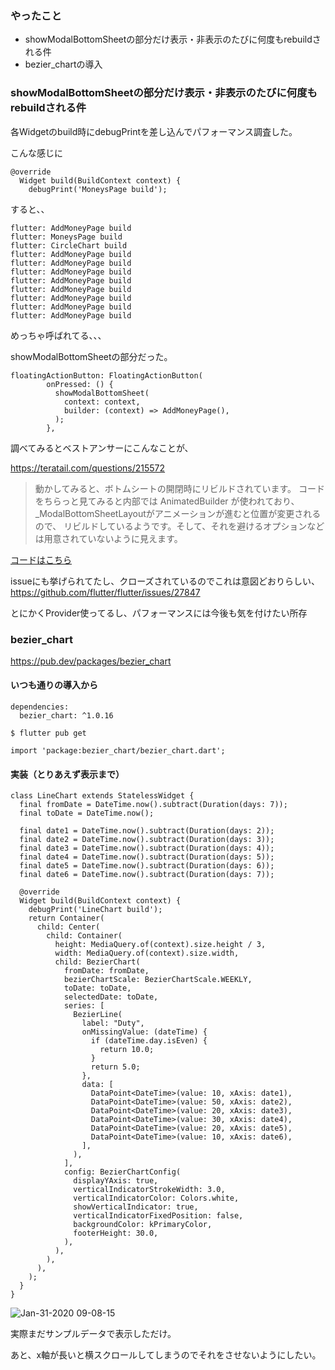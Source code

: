 ### やったこと
- showModalBottomSheetの部分だけ表示・非表示のたびに何度もrebuildされる件
- bezier_chartの導入


### showModalBottomSheetの部分だけ表示・非表示のたびに何度もrebuildされる件

各Widgetのbuild時にdebugPrintを差し込んでパフォーマンス調査した。

こんな感じに
```
@override
  Widget build(BuildContext context) {
    debugPrint('MoneysPage build');
```

すると、、
```
flutter: AddMoneyPage build
flutter: MoneysPage build
flutter: CircleChart build
flutter: AddMoneyPage build
flutter: AddMoneyPage build
flutter: AddMoneyPage build
flutter: AddMoneyPage build
flutter: AddMoneyPage build
flutter: AddMoneyPage build
flutter: AddMoneyPage build
flutter: AddMoneyPage build
```

めっちゃ呼ばれてる、、、

showModalBottomSheetの部分だった。
```
floatingActionButton: FloatingActionButton(
        onPressed: () {
          showModalBottomSheet(
            context: context,
            builder: (context) => AddMoneyPage(),
          );
        },
```

調べてみるとベストアンサーにこんなことが、

https://teratail.com/questions/215572

> 動かしてみると、ボトムシートの開閉時にリビルドされています。
> コードをちらっと見てみると内部では AnimatedBuilder が使われており、
> _ModalBottomSheetLayoutがアニメーションが進むと位置が変更されるので、
> リビルドしているようです。そして、それを避けるオプションなどは用意されていないように見えます。

[コードはこちら](https://github.com/flutter/flutter/blob/v1.9.1%2Bhotfix.4/packages/flutter/lib/src/material/bottom_sheet.dart#L214-L241)

issueにも挙げられてたし、クローズされているのでこれは意図どおりらしい、
https://github.com/flutter/flutter/issues/27847


とにかくProvider使ってるし、パフォーマンスには今後も気を付けたい所存

### bezier_chart

https://pub.dev/packages/bezier_chart

#### いつも通りの導入から
```
dependencies:
  bezier_chart: ^1.0.16
```

```
$ flutter pub get
```

```
import 'package:bezier_chart/bezier_chart.dart';
```

#### 実装（とりあえず表示まで）

```
class LineChart extends StatelessWidget {
  final fromDate = DateTime.now().subtract(Duration(days: 7));
  final toDate = DateTime.now();

  final date1 = DateTime.now().subtract(Duration(days: 2));
  final date2 = DateTime.now().subtract(Duration(days: 3));
  final date3 = DateTime.now().subtract(Duration(days: 4));
  final date4 = DateTime.now().subtract(Duration(days: 5));
  final date5 = DateTime.now().subtract(Duration(days: 6));
  final date6 = DateTime.now().subtract(Duration(days: 7));

  @override
  Widget build(BuildContext context) {
    debugPrint('LineChart build');
    return Container(
      child: Center(
        child: Container(
          height: MediaQuery.of(context).size.height / 3,
          width: MediaQuery.of(context).size.width,
          child: BezierChart(
            fromDate: fromDate,
            bezierChartScale: BezierChartScale.WEEKLY,
            toDate: toDate,
            selectedDate: toDate,
            series: [
              BezierLine(
                label: "Duty",
                onMissingValue: (dateTime) {
                  if (dateTime.day.isEven) {
                    return 10.0;
                  }
                  return 5.0;
                },
                data: [
                  DataPoint<DateTime>(value: 10, xAxis: date1),
                  DataPoint<DateTime>(value: 50, xAxis: date2),
                  DataPoint<DateTime>(value: 20, xAxis: date3),
                  DataPoint<DateTime>(value: 30, xAxis: date4),
                  DataPoint<DateTime>(value: 20, xAxis: date5),
                  DataPoint<DateTime>(value: 10, xAxis: date6),
                ],
              ),
            ],
            config: BezierChartConfig(
              displayYAxis: true,
              verticalIndicatorStrokeWidth: 3.0,
              verticalIndicatorColor: Colors.white,
              showVerticalIndicator: true,
              verticalIndicatorFixedPosition: false,
              backgroundColor: kPrimaryColor,
              footerHeight: 30.0,
            ),
          ),
        ),
      ),
    );
  }
}
```

![Jan-31-2020 09-08-15](https://user-images.githubusercontent.com/11751495/73501482-69e17880-4409-11ea-9b26-791f8c1f4a03.gif)

実際まだサンプルデータで表示しただけ。

あと、x軸が長いと横スクロールしてしまうのでそれをさせないようにしたい。


